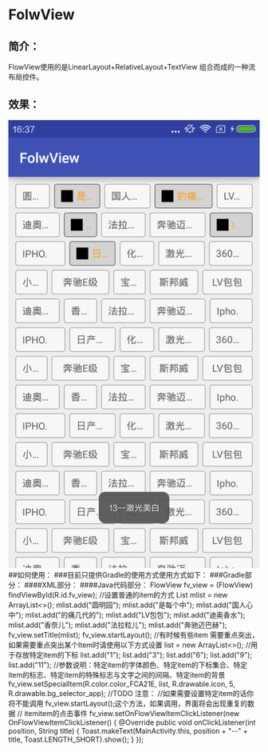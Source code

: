 # FolwView
## 简介：
   FlowView使用的是LinearLayout+RelativeLayout+TextView 组合而成的一种流布局控件。
## 效果：
<img src="https://github.com/kyuyi/FolwView/blob/master/pic/Screenshot_2016-10-08-16-37-23_com.folwview.png"/>
##如何使用：
###目前只提供Gradle的使用方式使用方式如下：
###Gradle部分：
####XML部分：
<com.flowview.FlowView xmlns:app="http://schemas.android.com/apk/res-auto"
            android:id="@+id/fv_view"
            android:layout_width="match_parent"
            android:layout_height="match_parent"
            android:layout_margin="10dp"
            android:paddingBottom="20dp"
            app:content_lr_paddding="10dp"
            app:item_bg="@drawable/bg_selector_test"
            app:item_height="50dp"
            app:item_margin="1dp"
            app:rows_margin="1dp"
            app:td_num="five"
            app:text_color="#99FF99"
            app:text_size="11sp" />
####Java代码部分：
        FlowView fv_view = (FlowView) findViewById(R.id.fv_view);
        //设置普通的item的方式
        List<String> mlist = new ArrayList<>();
        mlist.add("圆明园");
        mlist.add("是每个中");
        mlist.add("国人心中");
        mlist.add("的痛几代的");
        mlist.add("LV包包");
        mlist.add("迪奥香水");
        mlist.add("香奈儿");
        mlist.add("法拉粒儿");
        mlist.add("奔驰迈巴赫");
        fv_view.setTitle(mlist);
        fv_view.startLayout();
        //有时候有些item 需要重点突出，如果需要重点突出某个Item时请使用以下方式设置
        list = new ArrayList<>();   //用于存放特定item的下标
        list.add("1");
        list.add("3");
        list.add("6");
        list.add("9");
        list.add("11");
        //参数说明：特定item的字体颜色、特定item的下标集合、特定item的标志、特定item的特殊标志与文字之间的间隔、特定item的背景
        fv_view.setSpecialItem(R.color.color_FCA21E, list, R.drawable.icon, 5, R.drawable.bg_selector_app);
        //TODO 注意：
        //如果需要设置特定item的话你将不能调用 fv_view.startLayout();这个方法，如果调用，界面将会出现重复的数据
        // itemitem的点击事件
        fv_view.setOnFlowViewItemClickListener(new OnFlowViewItemClickListener() {
            @Override
            public void onClickListener(int position, String title) {
                Toast.makeText(MainActivity.this, position + "--" + title, Toast.LENGTH_SHORT).show();
            }
        });
